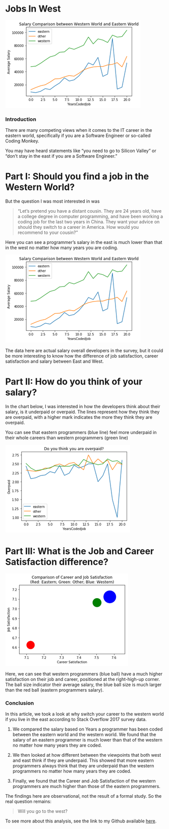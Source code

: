 # Jobs In West
![salary_comparison](pic1.png)

### Introduction
There are many competing views when it comes to the IT career in the eastern world, specifically if you are a Software Engineer or so-called Coding Monkey.

You may have heard statements like “you need to go to Silicon Valley” or “don’t stay in the east if you are a Software Engineer.”

# Part I: Should you find a job in the Western World?
But the question I was most interested in was
> “Let’s pretend you have a distant cousin. They are 24 years old, have a college degree in computer programming, and have been working a coding job for the last two years in China. They want your advice on should they switch to a career in America. How would you recommend to your cousin?”

Here you can see a programmer’s salary in the east is much lower than that in the west no matter how many years you are coding.

![salary_comparison](pic1.png)

The data here are actual salary overall developers in the survey, but it could be more interesting to know how the difference of job satisfaction, career satisfaction and salary between East and West.

# Part II: How do you think of your salary?
In the chart below, I was interested in how the developers think about their salary, is it underpaid or overpaid. The lines represent how they think they are overpaid, with a higher mark indicates the more they think they are overpaid.

You can see that eastern programmers (blue line) feel more underpaid in their whole careers than western programmers (green line)

![overpaid_comparison](pic2.png)

# Part III: What is the Job and Career Satisfaction difference?

![satisfication](pic3.png)

Here, we can see that western programmers (blue ball) have a much higher satisfaction on their job and career, positioned at the right-high-up corner.
The ball size indicator their average salary, the blue ball size is much larger than the red ball (eastern programmers salary).

### Conclusion
In this article, we took a look at why switch your career to the western world if you live in the east according to Stack Overflow 2017 survey data.

1. We compared the salary based on Years a programmer has been coded between the eastern world and the western world. We found that the salary of an eastern programmer is much lower than that of the western no matter how many years they are coded.

2. We then looked at how different between the viewpoints that both west and east think if they are underpaid. This showed that more eastern programmers always think that they are underpaid than the western programmers no matter how many years they are coded.

3. Finally, we found that the Career and Job Satisfaction of the western programmers are much higher than those of the eastern programmers.


The findings here are observational, not the result of a formal study. So the real question remains:

> Will you go to the west?

To see more about this analysis, see the link to my Github available [here](https://github.com/AmgadAbdallah/-Write-A-Data-Science-Blog-Post-nanodegree).
